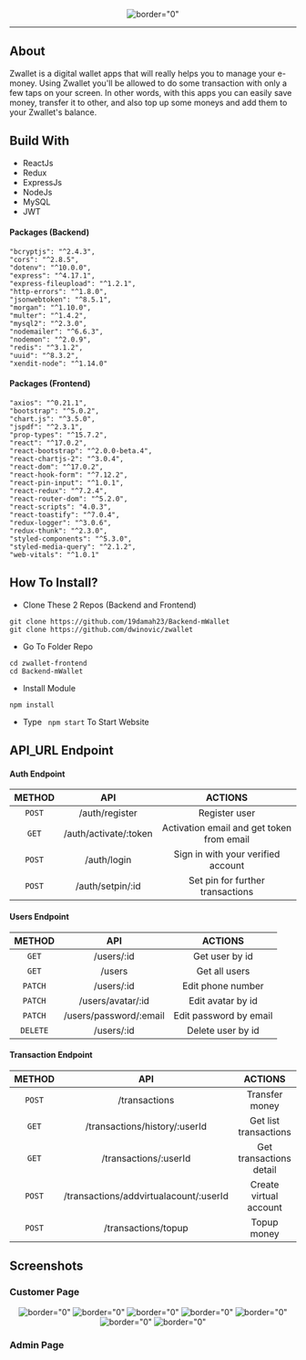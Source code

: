 <p align="center">
     <img src="https://i.postimg.cc/WpmxhFCx/zwallet6.png"   alt= border="0" />

</p>


---

##  About

Zwallet is a digital wallet apps that will really helps you to manage your e-money. Using Zwallet you'll be allowed to do some transaction with only a few taps on your screen. In other words, with this apps you can easily save money, transfer it to other, and also top up some moneys and add them to your Zwallet's balance.

##  Build With

- ReactJs
- Redux
- ExpressJs
- NodeJs
- MySQL
- JWT

#### Packages (Backend)
    "bcryptjs": "^2.4.3",
    "cors": "^2.8.5",
    "dotenv": "^10.0.0",
    "express": "^4.17.1",
    "express-fileupload": "^1.2.1",
    "http-errors": "^1.8.0",
    "jsonwebtoken": "^8.5.1",
    "morgan": "^1.10.0",
    "multer": "^1.4.2",
    "mysql2": "^2.3.0",
    "nodemailer": "^6.6.3",
    "nodemon": "^2.0.9",
    "redis": "^3.1.2",
    "uuid": "^8.3.2",
    "xendit-node": "^1.14.0"

#### Packages (Frontend)
    "axios": "^0.21.1",
    "bootstrap": "^5.0.2",
    "chart.js": "^3.5.0",
    "jspdf": "^2.3.1",
    "prop-types": "^15.7.2",
    "react": "^17.0.2",
    "react-bootstrap": "^2.0.0-beta.4",
    "react-chartjs-2": "^3.0.4",
    "react-dom": "^17.0.2",
    "react-hook-form": "^7.12.2",
    "react-pin-input": "^1.0.1",
    "react-redux": "^7.2.4",
    "react-router-dom": "^5.2.0",
    "react-scripts": "4.0.3",
    "react-toastify": "^7.0.4",
    "redux-logger": "^3.0.6",
    "redux-thunk": "^2.3.0",
    "styled-components": "^5.3.0",
    "styled-media-query": "^2.1.2",
    "web-vitals": "^1.0.1"


##  How To Install?

- Clone These 2 Repos (Backend and Frontend)

```
git clone https://github.com/19damah23/Backend-mWallet
git clone https://github.com/dwinovic/zwallet

```

- Go To Folder Repo

```
cd zwallet-frontend
cd Backend-mWallet
```

- Install Module

```
npm install
```

- Type ` npm start` To Start Website


## API_URL Endpoint

#### Auth Endpoint

|  METHOD  |             API             |                    ACTIONS                    |
| :------: | :-------------------------: | :-------------------------------------------: |
|  `POST`  |       /auth/register       |      Register user       |
|  `GET`  | /auth/activate/:token |  Activation email and get token from email  |
|  `POST`  |        /auth/login         |        Sign in with your verified account        |
|  `POST`  |   /auth/setpin/:id    | Set pin for further transactions |


#### Users Endpoint

|  METHOD  |             API             |                    ACTIONS                    |
| :------: | :-------------------------: | :-------------------------------------------: |
|  `GET`   |       /users/:id       |              Get user by id             |
|  `GET`   |           /users            |               Get all users             |
|  `PATCH`   |       /users/:id       |              Edit phone number              |
|  `PATCH`   |       /users/avatar/:id       |              Edit avatar by id             |
|  `PATCH`   |       /users/password/:email       |              Edit password by email              |
| `DELETE` |       /users/:id        |             Delete user by id           |


#### Transaction Endpoint

|  METHOD  |       API        |          ACTIONS           |
| :------: | :--------------: | :------------------------: |
|  `POST`  |    /transactions    | Transfer money |
|  `GET`   | /transactions/history/:userId|    Get list transactions  |
|  `GET`   | /transactions/:userId |    Get transactions detail    |
|  `POST`   | /transactions/addvirtualacount/:userId |    Create virtual account    |
|  `POST`   | /transactions/topup |    Topup money    |


## Screenshots

### Customer Page

<p align="center">
  <span>
   <img src="https://i.postimg.cc/cCjZ0GLg/home.png"   alt= border="0" />
   <img src="https://i.postimg.cc/pr8xW1hs/login.png"   alt= border="0" />
   <img src="https://i.postimg.cc/Ghwd7rVV/product.png"   alt= border="0" />
   <img src="https://i.postimg.cc/rwqcTj89/detail.png"   alt= border="0" />
   <img src="https://i.postimg.cc/43dg73H7/payment.png"   alt= border="0" />
   <img src="https://i.postimg.cc/qqfV5Xby/history.png"   alt= border="0" />
   <img src="https://i.postimg.cc/jqNrJm2X/profile.png"   alt= border="0" />
  </span>
</p>

### Admin Page

<p align="center">
  <span>

  </span>
</p>